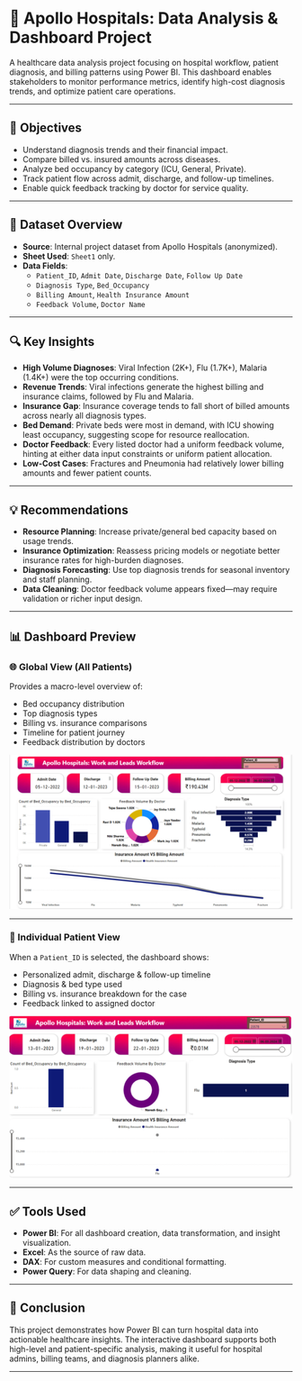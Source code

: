 # 🏥 Apollo Hospitals: Data Analysis & Dashboard Project

A healthcare data analysis project focusing on hospital workflow, patient diagnosis, and billing patterns using Power BI. This dashboard enables stakeholders to monitor performance metrics, identify high-cost diagnosis trends, and optimize patient care operations.

---

## 🎯 Objectives

- Understand diagnosis trends and their financial impact.
- Compare billed vs. insured amounts across diseases.
- Analyze bed occupancy by category (ICU, General, Private).
- Track patient flow across admit, discharge, and follow-up timelines.
- Enable quick feedback tracking by doctor for service quality.

---

## 📂 Dataset Overview

- **Source**: Internal project dataset from Apollo Hospitals (anonymized).
- **Sheet Used**: `Sheet1` only.
- **Data Fields**:
  - `Patient_ID`, `Admit Date`, `Discharge Date`, `Follow Up Date`
  - `Diagnosis Type`, `Bed_Occupancy`
  - `Billing Amount`, `Health Insurance Amount`
  - `Feedback Volume`, `Doctor Name`

---

## 🔍 Key Insights

- **High Volume Diagnoses**: Viral Infection (2K+), Flu (1.7K+), Malaria (1.4K+) were the top occurring conditions.
- **Revenue Trends**: Viral infections generate the highest billing and insurance claims, followed by Flu and Malaria.
- **Insurance Gap**: Insurance coverage tends to fall short of billed amounts across nearly all diagnosis types.
- **Bed Demand**: Private beds were most in demand, with ICU showing least occupancy, suggesting scope for resource reallocation.
- **Doctor Feedback**: Every listed doctor had a uniform feedback volume, hinting at either data input constraints or uniform patient allocation.
- **Low-Cost Cases**: Fractures and Pneumonia had relatively lower billing amounts and fewer patient counts.

---

## 💡 Recommendations

- **Resource Planning**: Increase private/general bed capacity based on usage trends.
- **Insurance Optimization**: Reassess pricing models or negotiate better insurance rates for high-burden diagnoses.
- **Diagnosis Forecasting**: Use top diagnosis trends for seasonal inventory and staff planning.
- **Data Cleaning**: Doctor feedback volume appears fixed—may require validation or richer input design.

---

## 📊 Dashboard Preview

### 🌐 Global View (All Patients)

Provides a macro-level overview of:

- Bed occupancy distribution  
- Top diagnosis types  
- Billing vs. insurance comparisons  
- Timeline for patient journey  
- Feedback distribution by doctors

![Global Dashboard](Images/Dashboard%20-%20Apollo.png)

---

### 👤 Individual Patient View

When a `Patient_ID` is selected, the dashboard shows:

- Personalized admit, discharge & follow-up timeline  
- Diagnosis & bed type used  
- Billing vs. insurance breakdown for the case  
- Feedback linked to assigned doctor

![Individual Patient Dashboard](https://github.com/VANSH-Chugh/Apollo-Data-Analysis/blob/main/Images/Per%20Patient.png)

---

## ✅ Tools Used

- **Power BI**: For all dashboard creation, data transformation, and insight visualization.
- **Excel**: As the source of raw data.
- **DAX**: For custom measures and conditional formatting.
- **Power Query**: For data shaping and cleaning.

---

## 🧾 Conclusion

This project demonstrates how Power BI can turn hospital data into actionable healthcare insights. The interactive dashboard supports both high-level and patient-specific analysis, making it useful for hospital admins, billing teams, and diagnosis planners alike.

---

